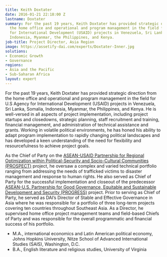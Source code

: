 ```yaml
---
title: Keith Doxtater
date: 2016-01-21 22:18:00 Z
lastname: Doxtater
summary: For the past 19 years, Keith Doxtater has provided strategic direction from
  the home office and operational and program management in the field for U.S Agency
  for International Development (USAID) projects in Venezuela, Sri Lanka, Somalia,
  Indonesia, Myanmar, the Philippines, and Kenya.
job-title: Project Director, Asia Region
image: https://assetify-dai.com/experts/Doxtater-Inner.jpg
solutions:
- Economic Growth
- Governance
regions:
- Asia and the Pacific
- Sub-Saharan Africa
layout: expert
---
```


For the past 19 years, Keith Doxtater has provided strategic direction from the home office and operational and program management in the field for U.S Agency for International Development (USAID) projects in Venezuela, Sri Lanka, Somalia, Indonesia, Myanmar, the Philippines, and Kenya. He is well-versed in all aspects of project implementation, including project startups and closedowns, strategic planning, staff recruitment and training, financial management, and administration of technical assistance and grants. Working in volatile political environments, he has honed his ability to adapt program implementation to rapidly changing political landscapes and has developed a keen understanding of the need for flexibility and resourcefulness to achieve project goals.
 
As the Chief of Party on the [ASEAN-USAID Partnership for Regional Optimization within Political-Security and Socio-Cultural Communities (PROSPECT)](https://www.dai.com/our-work/projects/southeast-asia-asean-usaid-partnership-for-regional-optimization-with-the-political-security-and-socio-cultural-communities-prospect) project, he oversaw a complex and varied technical portfolio ranging from addressing the needs of trafficked victims to disaster management and response to human rights. He also served as Chief of Party for the successful implementation and closeout of the predecessor [ASEAN-U.S. Partnership for Good Governance, Equitable and Sustainable Development and Security (PROGRESS)](https://www.dai.com/our-work/projects/southeast-asia-asean-us-partnership-good-governance-equitable-and-sustainable) project. Prior to serving as Chief of Party, he served as DAI’s Director of Stable and Effective Governance in Asia where he was responsible for a portfolio of three long-term projects covering ten countries throughout Southeast Asia. As a Director, he supervised home office project management teams and field-based Chiefs of Party and was responsible for the overall programmatic and financial success of his portfolio.  
 
* M.A., international economics and Latin American political economy, Johns Hopkins University, Nitze School of Advanced International Studies (SAIS), Washington, D.C.
* B.A., English literature and religious studies, University of Virginia